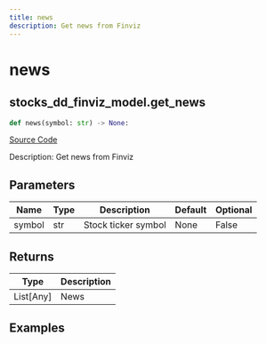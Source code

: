 ```yaml
---
title: news
description: Get news from Finviz
---
```

# news

## stocks_dd_finviz_model.get_news

```python
def news(symbol: str) -> None:
```
[Source Code](https://github.com/OpenBB-finance/OpenBBTerminal/tree/main/openbb_terminal/stocks/due_diligence/finviz_model.py#L16)

Description: Get news from Finviz

## Parameters

| Name | Type | Description | Default | Optional |
| ---- | ---- | ----------- | ------- | -------- |
| symbol | str | Stock ticker symbol | None | False |

## Returns

| Type | Description |
| ---- | ----------- |
| List[Any] | News |

## Examples

